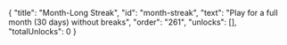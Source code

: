 {
  "title": "Month-Long Streak",
  "id": "month-streak",
  "text": "Play for a full month (30 days) without breaks",
  "order": "261",
  "unlocks": [],
  "totalUnlocks": 0
}